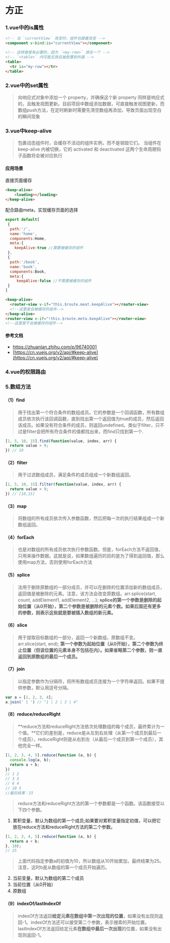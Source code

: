 # 方正
### 1.vue中的is属性
```html
<!-- 当 `currentView` 改变时，组件也跟着改变 -->
<component v-bind:is="currentView"></component>

<!-- 这样做是有必要的，因为 `<my-row>` 放在一个 -->
<!-- `<table>` 内可能无效且被放置到外面 -->
<table>
  <tr is="my-row"></tr>
</table>
```
### 2.vue中的set属性
>向响应式对象中添加一个 property，并确保这个新 property 同样是响应式的，且触发视图更新。目前项目中数组添加数据，可直接触发视图更新，而数组push方法，在定时刷新时需要先清空数组再添加，导致页面出现空白的瞬间现象

### 3.vue中keep-alive
> 包裹动态组件时，会缓存不活动的组件实例，而不是销毁它们。
>当组件在 keep-alive 内被切换，它的 activated 和 deactivated 这两个生命周期钩子函数将会被对应执行
#### 应用场景
直接页面缓存
```html
<keep-alive>
    <loading></loading>
</keep-alive>
```
配合路由meta，实现缓存页面的选择

```javascript
export default[
 {
  path:'/',
  name:'home',
  components:Home,
  meta:{
    keepAlive:true //需要被缓存的组件
 },
 {
  path:'/book',
  name:'book',
  components:Book,
  meta:{
     keepAlive:false //不需要被缓存的组件
 }
]
```
```html
<keep-alive>
  <router-view v-if="this.$route.meat.keepAlive"></router-view>
  <!--这里是会被缓存的组件-->
</keep-alive>
<router-view v-if="!this.$route.meta.keepAlive"></router-view>
<!--这里是不会被缓存的组件-->
```
#### 参考文档
-  https://zhuanlan.zhihu.com/p/96740001
- [https://cn.vuejs.org/v2/api/#keep-alive](https://cn.vuejs.org/v2/api/#keep-alive)

### 4.vue的权限路由

### 5.数组方法
#### （1）find
>用于找出第一个符合条件的数组成员。它的参数是一个回调函数，所有数组成员依次执行该回调函数，直到找出第一个返回值为true的成员，然后返回该成员。如果没有符合条件的成员，则返回undefined。类似于filter，只不过是filter会把所有符合条件的值都找出来，而find只找到第一个.
```javascript
[1, 5, 10, 15].find(function(value, index, arr) {
  return value > 9;
}) // 10
```

#### （2）filter
>用于过滤数组成员，满足条件的成员组成一个新数组返回。
```javascript
[1, 5, 10, 15].filter(function(value, index, arr) {
  return value > 9;
}) // [10,15]
```

#### （3）map
>将数组的所有成员依次传入参数函数，然后把每一次的执行结果组成一个新数组返回。

#### （4）forEach
>也是对数组的所有成员依次执行参数函数。但是，forEach方法不返回值，只用来操作数据。这就是说，如果数组遍历的目的是为了得到返回值，那么使用map方法，否则使用forEach方法

#### （5）splice
>法用于删除原数组的一部分成员，并可以在删除的位置添加新的数组成员，返回值是被删除的元素。注意，该方法会改变原数组。arr.splice(start, count, addElement1, addElement2, ...);
>**splice的第一个参数是删除的起始位置（从0开始），第二个参数是被删除的元素个数。如果后面还有更多的参数，则表示这些就是要被插入数组的新元素。**

#### （6）slice
>用于提取目标数组的一部分，返回一个新数组，原数组不变。arr.slice(start, end);
>**第一个参数为起始位置（从0开始），第二个参数为终止位置（但该位置的元素本身不包括在内）。如果省略第二个参数，则一直返回到原数组的最后一个成员。**

#### （7）join
>以指定参数作为分隔符，将所有数组成员连接为一个字符串返回。如果不提供参数，默认用逗号分隔。
```javascript
var a = [1, 2, 3, 4];
a.join(' | ') // "1 | 2 | 3 | 4"
```

#### （8）reduce/reduceRight
>**reduce方法和reduceRight方法依次处理数组的每个成员，最终累计为一个值。**它们的差别是，reduce是从左到右处理（从第一个成员到最后一个成员），reduceRight则是从右到左（从最后一个成员到第一个成员），其他完全一样。
```javascript
[1, 2, 3, 4, 5].reduce(function (a, b) {
  console.log(a, b);
  return a + b;
})
// 1 2
// 3 3
// 6 4
// 10 5
//最后结果：15
```
>reduce方法和reduceRight方法的第一个参数都是一个函数。该函数接受以下四个参数。
1. 累积变量，默认为数组的第一个成员;如果要对累积变量指定初值，可以把它放在reduce方法和reduceRight方法的第二个参数。
```javascript
[1, 2, 3, 4, 5].reduce(function (a, b) {
  return a + b;
}, 10);
// 25
```
>上面代码指定参数a的初值为10，所以数组从10开始累加，最终结果为25。注意，这时b是从数组的第一个成员开始遍历。
2. 当前变量，默认为数组的第二个成员
3. 当前位置（从0开始）
4. 原数组

#### （9）indexOf/lastIndexOf
>indexOf方法返回**给定元素在数组中第一次出现的位置**，如果没有出现则返回-1。indexOf方法还可以接受第二个参数，表示搜索的开始位置。
>lastIndexOf方法返回给定元素**在数组中最后一次出现**的位置，如果没有出现则返回-1。
